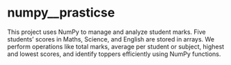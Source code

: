 # numpy__prasticse
This project uses NumPy to manage and analyze student marks. Five students’ scores in Maths, Science, and English are stored in arrays. We perform operations like total marks, average per student or subject, highest and lowest scores, and identify toppers efficiently using NumPy functions.
